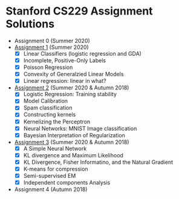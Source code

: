 # Stanford CS229 Assignment Solutions

- Assignment 0 (Summer 2020)
- [Assignment 1](./ps1/ps1.ipynb) (Summer 2020)
    - [x] Linear Classifiers (logistic regression and GDA)
    - [x] Incomplete, Positive-Only Labels
    - [x] Poisson Regression
    - [x] Convexity of Generalzied Linear Models
    - [x] Linear regression: linear in what?
- [Assignment 2](./ps2/ps2.ipynb) (Summer 2020 & Autumn 2018)
    - [x] Logistic Regression: Training stability
    - [x] Model Calibration
    - [x] Spam classification
    - [x] Constructing kernels
    - [x] Kernelizing the Perceptron
    - [x] Neural Networks: MNIST Image classification
    - [x] Bayesian Interpretation of Regularization
- [Assignment 3](./ps3/ps3.ipynb) (Summer 2020 & Autumn 2018)
    - [x] A Simple Neural Network
    - [x] KL divergence and Maximum Likelihood
    - [x] KL Divergence, Fisher Informatino, and the Natural Gradient
    - [x] K-means for compression
    - [x] Semi-supervised EM
    - [x] Independent components Analysis
- Assignment 4 (Autumn 2018)